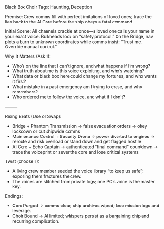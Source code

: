 Black Box Choir
Tags: Haunting, Deception

Premise: Crew comms fill with perfect imitations of loved ones; trace the lies back to the AI Core before the ship obeys a fatal command.

Initial Scene: All channels crackle at once—a loved one calls your name in your exact voice. Bulkheads lock on “safety protocol.” On the Bridge, nav plots a burn to unknown coordinates while comms insist: “Trust me. Override manual control.”

Why It Matters (Ask 1):
- Who’s on the line that I can’t ignore, and what happens if I’m wrong?
- What truth about me is this voice exploiting, and who’s watching?
- What data or black box here could change my fortunes, and who wants it first?
- What mistake in a past emergency am I trying to erase, and who remembers?
- Who ordered me to follow the voice, and what if I don’t?

⸻

Rising Beats (Use or Swap):
- Bridge + Phantom Transmission → false evacuation orders → obey lockdown or cut shipwide comms
- Maintenance Control + Security Drone → power diverted to engines → reroute and risk overload or stand down and get flagged hostile
- AI Core + Echo Captain → authenticated “final command” countdown → trace the voiceprint or sever the core and lose critical systems

Twist (choose 1):
- A living crew member seeded the voice library “to keep us safe”; exposing them fractures the crew.
- The voices are stitched from private logs; one PC’s voice is the master key.

Endings:
- Core Purged → comms clear; ship archives wiped; lose mission logs and leverage.
- Choir Bound → AI limited; whispers persist as a bargaining chip and recurring complication.

